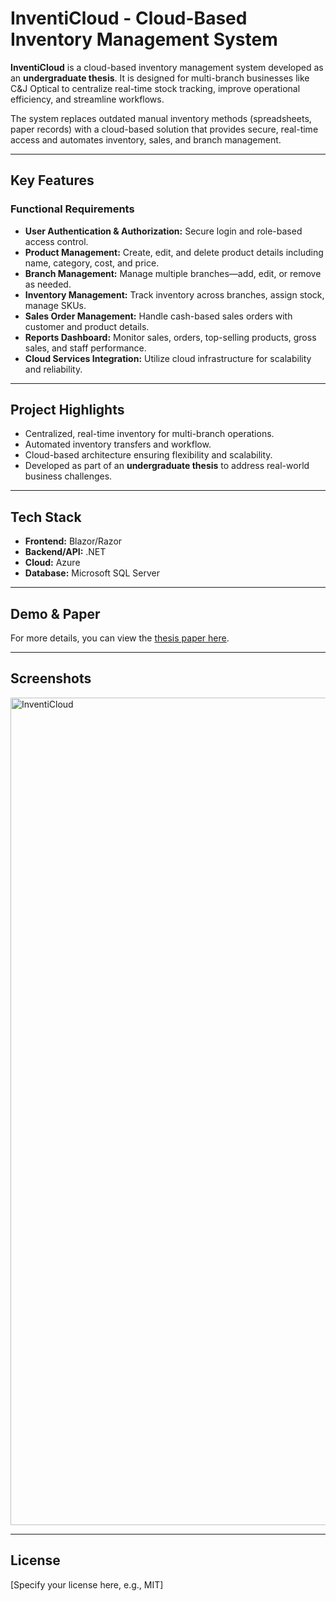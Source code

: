 # InventiCloud - Cloud-Based Inventory Management System

**InventiCloud** is a cloud-based inventory management system developed as an **undergraduate thesis**. It is designed for multi-branch businesses like C&J Optical to centralize real-time stock tracking, improve operational efficiency, and streamline workflows.

The system replaces outdated manual inventory methods (spreadsheets, paper records) with a cloud-based solution that provides secure, real-time access and automates inventory, sales, and branch management.

---

## Key Features

### Functional Requirements
- **User Authentication & Authorization:** Secure login and role-based access control.
- **Product Management:** Create, edit, and delete product details including name, category, cost, and price.
- **Branch Management:** Manage multiple branches—add, edit, or remove as needed.
- **Inventory Management:** Track inventory across branches, assign stock, manage SKUs.
- **Sales Order Management:** Handle cash-based sales orders with customer and product details.
- **Reports Dashboard:** Monitor sales, orders, top-selling products, gross sales, and staff performance.
- **Cloud Services Integration:** Utilize cloud infrastructure for scalability and reliability.
---

## Project Highlights
- Centralized, real-time inventory for multi-branch operations.
- Automated inventory transfers and workflow.
- Cloud-based architecture ensuring flexibility and scalability.
- Developed as part of an **undergraduate thesis** to address real-world business challenges.

---

## Tech Stack
- **Frontend:** Blazor/Razor  
- **Backend/API:** .NET  
- **Cloud:** Azure  
- **Database:** Microsoft SQL Server  

---

## Demo & Paper
For more details, you can view the [thesis paper here](https://1drv.ms/b/c/03192b0d858988c4/EYWrZO_nYQxFvbYyoXwt-FQBj6uPpkE1vrGYgcwWC9xQSQ).  

---

## Screenshots
<img width="1986" height="1324" alt="InventiCloud" src="https://github.com/user-attachments/assets/a0701722-121d-4ed6-8954-12d533313d44" />


---

## License
[Specify your license here, e.g., MIT]
